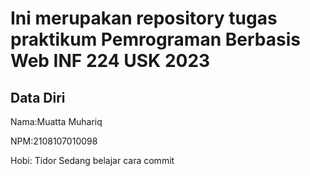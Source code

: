 # Ini merupakan repository tugas praktikum Pemrograman Berbasis Web INF 224 USK 2023
 
## Data Diri
 
Nama:Muatta Muhariq

NPM:2108107010098

Hobi: Tidor
Sedang belajar cara commit
